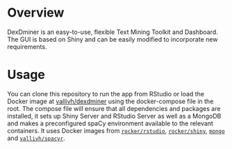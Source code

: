 # Overview

DexDminer is an easy-to-use, flexible Text Mining Toolkit and Dashboard. The GUI is based on Shiny and can be easily modified to incorporate new requirements.

# Usage

You can clone this repository to run the app from RStudio or load the Docker image at [vallivh/dexdminer](https://cloud.docker.com/repository/docker/vallivh/dexdminer) using the docker-compose file in the root. The compose file will ensure that all dependencies and packages are installed, it sets up Shiny Server and RStudio Server as well as a MongoDB and makes a preconfigured spaCy environment available to the relevant containers. It uses Docker images from [`rocker/rstudio`](https://hub.docker.com/r/rocker/rstudio), [`rocker/shiny`](https://hub.docker.com/r/rocker/shiny), [`mongo`](https://hub.docker.com/_/mongo) and [`vallivh/spacyr`](https://hub.docker.com/repository/docker/vallivh/spacyr).
